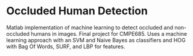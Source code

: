 # Occluded Human Detection
Matlab implementation of machine learning to detect occluded and non-occluded humans in images. Final project for CMPE685. Uses a machine learning approach with an SVM and Naive Bayes as classifiers and HOG with Bag Of Words, SURF, and LBP for features.
